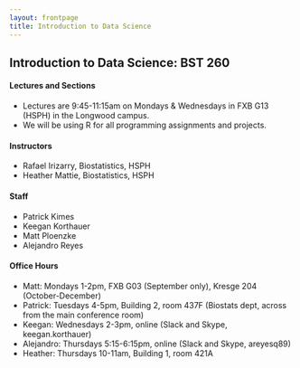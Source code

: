 ```yaml
---
layout: frontpage
title: Introduction to Data Science
---
```


## Introduction to Data Science: BST 260

#### Lectures and Sections

* Lectures are 9:45-11:15am on Mondays & Wednesdays in FXB G13 (HSPH) in the Longwood campus.
* We will be using R for all programming assignments and projects. 

#### Instructors

* Rafael Irizarry, Biostatistics, HSPH
* Heather Mattie, Biostatistics, HSPH

#### Staff

* Patrick Kimes
* Keegan Korthauer
* Matt Ploenzke
* Alejandro Reyes

#### Office Hours
* Matt: Mondays 1-2pm, FXB G03 (September only), Kresge 204 (October-December)
* Patrick: Tuesdays 4-5pm, Building 2, room 437F (Biostats dept, across from the main conference room)
* Keegan: Wednesdays 2-3pm, online (Slack and Skype, keegan.korthauer)
* Alejandro: Thursdays 5:15-6:15pm, online (Slack and Skype, areyesq89)
* Heather: Thursdays 10-11am, Building 1, room 421A
